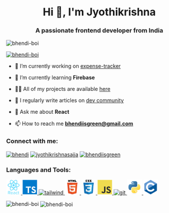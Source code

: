 <h1 align="center">Hi 👋, I'm Jyothikrishna</h1>
<h3 align="center">A passionate frontend developer from India</h3>

<p align="left"> <img src="https://komarev.com/ghpvc/?username=bhendi-boi&label=Profile%20views&color=0e75b6&style=flat" alt="bhendi-boi" /> </p>

<p align="left"> <a href="https://github.com/ryo-ma/github-profile-trophy"><img src="https://github-profile-trophy.vercel.app/?username=bhendi-boi" alt="bhendi-boi" /></a> </p>

- 🔭 I’m currently working on [expense-tracker](https://expense-tracker-react-5eaa6.web.app/)

- 🌱 I’m currently learning **Firebase**

- 👨‍💻 All of my projects are available [here](https://jyothikrishna.vercel.app/)

- 📝 I regularly write articles on [dev community](https://dev.to/bhendi)

- 💬 Ask me about **React**

- 📫 How to reach me **bhendiisgreen@gmail.com**

<h3 align="left">Connect with me:</h3>
<p align="left">
<a href="https://dev.to/bhendi" target="blank"><img align="center" src="https://raw.githubusercontent.com/rahuldkjain/github-profile-readme-generator/master/src/images/icons/Social/devto.svg" alt="bhendi" height="30" width="40" /></a>
<a href="https://linkedin.com/in/jyothikrishnasajja" target="blank"><img align="center" src="https://raw.githubusercontent.com/rahuldkjain/github-profile-readme-generator/master/src/images/icons/Social/linked-in-alt.svg" alt="jyothikrishnasajja" height="30" width="40" /></a>
<a href="https://www.leetcode.com/bhendiisgreen" target="blank"><img align="center" src="https://raw.githubusercontent.com/rahuldkjain/github-profile-readme-generator/master/src/images/icons/Social/leet-code.svg" alt="bhendiisgreen" height="30" width="40" /></a>
</p>

<h3 align="left">Languages and Tools:</h3>
<p align="left">  
<a href="https://reactjs.org/" target="_blank" rel="noreferrer"> <img src="https://raw.githubusercontent.com/devicons/devicon/master/icons/react/react-original-wordmark.svg" alt="react" width="40" height="40"/> </a>
<a href="https://www.typescriptlang.org/" target="_blank" rel="noreferrer"> <img src="https://raw.githubusercontent.com/devicons/devicon/master/icons/typescript/typescript-original.svg" alt="typescript" width="40" height="40"/> </a>
<a href="https://tailwindcss.com/" target="_blank" rel="noreferrer"> <img src="https://www.vectorlogo.zone/logos/tailwindcss/tailwindcss-icon.svg" alt="tailwind" width="40" height="40"/> </a>
<a href="https://www.w3.org/html/" target="_blank" rel="noreferrer"> <img src="https://raw.githubusercontent.com/devicons/devicon/master/icons/html5/html5-original-wordmark.svg" alt="html5" width="40" height="40"/> </a>
<a href="https://www.w3schools.com/css/" target="_blank" rel="noreferrer"> <img src="https://raw.githubusercontent.com/devicons/devicon/master/icons/css3/css3-original-wordmark.svg" alt="css3" width="40" height="40"/> </a>
<a href="https://developer.mozilla.org/en-US/docs/Web/JavaScript" target="_blank" rel="noreferrer"> <img src="https://raw.githubusercontent.com/devicons/devicon/master/icons/javascript/javascript-original.svg" alt="javascript" width="40" height="40"/> </a>
<a href="https://git-scm.com/" target="_blank" rel="noreferrer"> <img src="https://www.vectorlogo.zone/logos/git-scm/git-scm-icon.svg" alt="git" width="40" height="40"/> </a>
<a href="https://www.python.org" target="_blank" rel="noreferrer"> <img src="https://raw.githubusercontent.com/devicons/devicon/master/icons/python/python-original.svg" alt="python" width="40" height="40"/> </a>
<a href="https://www.cprogramming.com/" target="_blank" rel="noreferrer"> <img src="https://raw.githubusercontent.com/devicons/devicon/master/icons/c/c-original.svg" alt="c" width="40" height="40"/> </a>

 </p>

<p><img align="left" src="https://github-readme-stats.vercel.app/api/top-langs?username=bhendi-boi&show_icons=true&locale=en&layout=compact" alt="bhendi-boi" /></p>

<p>&nbsp;<img align="center" src="https://github-readme-stats.vercel.app/api?username=bhendi-boi&show_icons=true&locale=en" alt="bhendi-boi" /></p>
